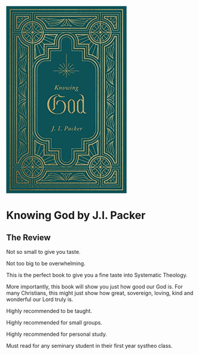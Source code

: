 <img class="intro-right" src="theology-knowing-god-packer.jpg">

# Knowing God by J.I. Packer

## The Review

Not so small to give you taste.

Not too big to be overwhelming.

This is the perfect book to give you a fine taste into Systematic Theology.

More importantly, this book will show you just how good our God is. For many Christians, this might just show how great, sovereign, loving, kind and wonderful our Lord truly is.

Highly recommended to be taught.

Highly recommended for small groups.

Highly recommended for personal study.

Must read for any seminary student in their first year systheo class.
